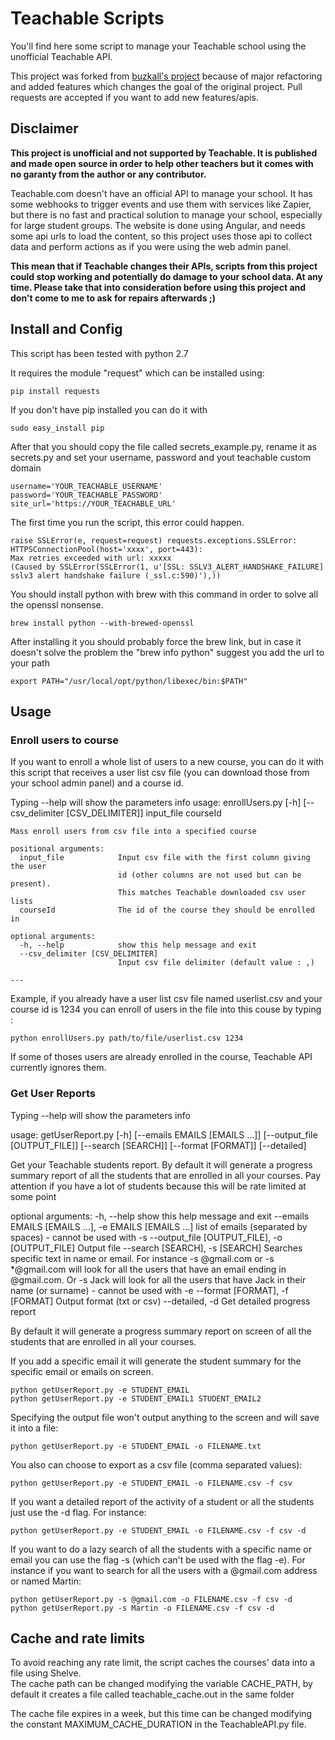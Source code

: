 # Teachable Scripts
You'll find here some script to manage your Teachable school using the unofficial Teachable API.

This project was forked from [buzkall's project](https://github.com/buzkall/teachable-reports-export) because of major refactoring and added features which changes the goal of the original project.
Pull requests are accepted if you want to add new features/apis.


   

## Disclaimer
**This project is unofficial and not supported by Teachable. It is published and made open source in order to help other teachers but it comes with no garanty from the author or any contributor.**

Teachable.com doesn't have an official API to manage your school. It has some webhooks to trigger events and use them with services like Zapier, but there is no fast and practical solution to manage your school, especially for large student groups.
The website is done using Angular, and needs some api urls to load the content, so this project uses those api to collect data and perform actions as if you were using the web admin panel.

**This mean that if Teachable changes their APIs, scripts from this project could stop working and potentially do damage to your school data. At any time. 
Please take that into consideration before using this project and don't come to me to ask for repairs afterwards ;)** 

## Install and Config
This script has been tested with python 2.7

It requires the module "request" which can be installed using:

    pip install requests
    
If you don't have pip installed you can do it with

    sudo easy_install pip
    

After that you should copy the file called secrets_example.py, rename it as secrets.py and set your username, password and yout teachable custom domain

    username='YOUR_TEACHABLE_USERNAME'
    password='YOUR_TEACHABLE_PASSWORD'
    site_url='https://YOUR_TEACHABLE_URL'

The first time you run the script, this error could happen.

    raise SSLError(e, request=request) requests.exceptions.SSLError: 
    HTTPSConnectionPool(host='xxxx', port=443): 
    Max retries exceeded with url: xxxxx 
    (Caused by SSLError(SSLError(1, u'[SSL: SSLV3_ALERT_HANDSHAKE_FAILURE] 
    sslv3 alert handshake failure (_ssl.c:590)'),)) 

You should install python with brew with this command in order to solve all the openssl nonsense.

    brew install python --with-brewed-openssl
    
After installing it you should probably force the brew link, but in case it doesn't solve the problem
the "brew info python" suggest you add the url to your path

    export PATH="/usr/local/opt/python/libexec/bin:$PATH"

## Usage
### Enroll users to course
If you want to enroll a whole list of users to a new course, you can do it with this script that receives a user list csv file (you can download those from your school admin panel) and a course id.

Typing --help will show the parameters info
    usage: enrollUsers.py [-h] [--csv_delimiter [CSV_DELIMITER]]
                          input_file courseId
    
    Mass enroll users from csv file into a specified course
    
    positional arguments:
      input_file            Input csv file with the first column giving the user
                            id (other columns are not used but can be present).
                            This matches Teachable downloaded csv user lists
      courseId              The id of the course they should be enrolled in
    
    optional arguments:
      -h, --help            show this help message and exit
      --csv_delimiter [CSV_DELIMITER]
                            Input csv file delimiter (default value : ,)
    
    ---

Example, if you already have a user list csv file named userlist.csv and your course id is 1234 you can enroll of users in the file into this couse by typing :

    python enrollUsers.py path/to/file/userlist.csv 1234
    
If some of thoses users are already enrolled in the course, Teachable API currently ignores them.

### Get User Reports

Typing --help will show the parameters info

  usage: getUserReport.py [-h] [--emails EMAILS [EMAILS ...]] [--output_file [OUTPUT_FILE]] [--search [SEARCH]] [--format [FORMAT]] [--detailed]

  Get your Teachable students report. By default it will generate a progress summary report of all the students that are enrolled in all your courses. Pay
  attention if you have a lot of students because this will be rate limited at some point

  optional arguments:
    -h, --help            show this help message and exit
    --emails EMAILS [EMAILS ...], -e EMAILS [EMAILS ...]
                        list of emails (separated by spaces) - cannot be used with -s
    --output_file [OUTPUT_FILE], -o [OUTPUT_FILE]
                        Output file
    --search [SEARCH], -s [SEARCH]
                        Searches specific text in name or email. For instance -s @gmail.com or -s *@gmail.com will look for all the users that have an
                        email ending in @gmail.com. Or -s Jack will look for all the users that have Jack in their name (or surname) - cannot be used with
                        -e
    --format [FORMAT], -f [FORMAT]
                        Output format (txt or csv)
    --detailed, -d        Get detailed progress report
    
By default it will generate a progress summary report on screen of all the students that are enrolled in all your courses.

If you add a specific email it will generate the student summary for the specific email or emails on screen.

    python getUserReport.py -e STUDENT_EMAIL
    python getUserReport.py -e STUDENT_EMAIL1 STUDENT_EMAIL2
    
Specifying the output file won't output anything to the screen and will save it into a file:

    python getUserReport.py -e STUDENT_EMAIL -o FILENAME.txt
    
You also can choose to export as a csv file (comma separated values):

    python getUserReport.py -e STUDENT_EMAIL -o FILENAME.csv -f csv
    
If you want a detailed report of the activity of a student or all the students just use the -d flag. For instance:
   
    python getUserReport.py -e STUDENT_EMAIL -o FILENAME.csv -f csv -d

If you want to do a lazy search of all the students with a specific name or email you can use the flag -s (which can't be used with the flag -e). For instance if you want to search for all the users with a @gmail.com address or named Martin:

    python getUserReport.py -s @gmail.com -o FILENAME.csv -f csv -d
    python getUserReport.py -s Martin -o FILENAME.csv -f csv -d
   
## Cache and rate limits
To avoid reaching any rate limit, the script caches the courses' data into a file using Shelve.  
The cache path can be changed modifying the variable CACHE_PATH, by default it creates a file called teachable_cache.out in the same folder

The cache file expires in a week, but this time can be changed modifying the constant MAXIMUM_CACHE_DURATION in the TeachableAPI.py file.
